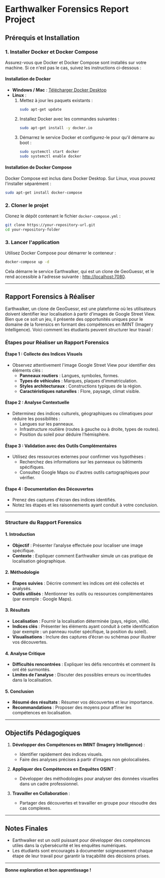 # Earthwalker Forensics Report Project

## Prérequis et Installation

### 1. Installer Docker et Docker Compose
Assurez-vous que Docker et Docker Compose sont installés sur votre machine. Si ce n'est pas le cas, suivez les instructions ci-dessous :

#### Installation de Docker
- **Windows / Mac** : [Télécharger Docker Desktop](https://www.docker.com/products/docker-desktop/)
- **Linux** :
  1. Mettez à jour les paquets existants :
     ```bash
     sudo apt-get update
     ```
  2. Installez Docker avec les commandes suivantes :
     ```bash
     sudo apt-get install -y docker.io
     ```
  3. Démarrez le service Docker et configurez-le pour qu'il démarre au boot :
     ```bash
     sudo systemctl start docker
     sudo systemctl enable docker
     ```

#### Installation de Docker Compose
Docker Compose est inclus dans Docker Desktop. Sur Linux, vous pouvez l'installer séparément :
```bash
sudo apt-get install docker-compose
```

### 2. Cloner le projet
Clonez le dépôt contenant le fichier `docker-compose.yml` :
```bash
git clone https://your-repository-url.git
cd your-repository-folder
```

### 3. Lancer l'application
Utilisez Docker Compose pour démarrer le conteneur :
```bash
docker-compose up -d
```
Cela démarre le service Earthwalker, qui est un clone de GeoGuessr, et le rend accessible à l'adresse suivante :
[http://localhost:7080](http://localhost:7080).

---

## Rapport Forensics à Réaliser

Earthwalker, un clone de GeoGuessr, est une plateforme où les utilisateurs doivent identifier leur localisation à partir d'images de Google Street View. Bien que ce soit un jeu, il présente des opportunités uniques pour le domaine de la forensics en formant des compétences en IMINT (Imagery Intelligence). Voici comment les étudiants peuvent structurer leur travail :

### Étapes pour Réaliser un Rapport Forensics

#### Étape 1 : Collecte des Indices Visuels
- Observez attentivement l'image Google Street View pour identifier des éléments clés :
  - **Panneaux routiers** : Langues, symboles, formes.
  - **Types de véhicules** : Marques, plaques d'immatriculation.
  - **Styles architecturaux** : Constructions typiques de la région.
  - **Caractéristiques naturelles** : Flore, paysage, climat visible.

#### Étape 2 : Analyse Contextuelle
- Déterminez des indices culturels, géographiques ou climatiques pour réduire les possibilités :
  - Langues sur les panneaux.
  - Infrastructure routière (routes à gauche ou à droite, types de routes).
  - Position du soleil pour déduire l’hémisphère.

#### Étape 3 : Validation avec des Outils Complémentaires
- Utilisez des ressources externes pour confirmer vos hypothèses :
  - Recherchez des informations sur les panneaux ou bâtiments spécifiques.
  - Consultez Google Maps ou d'autres outils cartographiques pour vérifier.

#### Étape 4 : Documentation des Découvertes
- Prenez des captures d'écran des indices identifiés.
- Notez les étapes et les raisonnements ayant conduit à votre conclusion.

---

### Structure du Rapport Forensics

#### 1. Introduction
- **Objectif** : Présenter l’analyse effectuée pour localiser une image spécifique.
- **Contexte** : Expliquer comment Earthwalker simule un cas pratique de localisation géographique.

#### 2. Méthodologie
- **Étapes suivies** : Décrire comment les indices ont été collectés et analysés.
- **Outils utilisés** : Mentionner les outils ou ressources complémentaires (par exemple : Google Maps).

#### 3. Résultats
- **Localisation** : Fournir la localisation déterminée (pays, région, ville).
- **Indices clés** : Présenter les éléments ayant conduit à cette identification (par exemple : un panneau routier spécifique, la position du soleil).
- **Visualisations** : Inclure des captures d’écran ou schémas pour illustrer vos découvertes.

#### 4. Analyse Critique
- **Difficultés rencontrées** : Expliquer les défis rencontrés et comment ils ont été surmontés.
- **Limites de l’analyse** : Discuter des possibles erreurs ou incertitudes dans la localisation.

#### 5. Conclusion
- **Résumé des résultats** : Résumer vos découvertes et leur importance.
- **Recommandations** : Proposer des moyens pour affiner les compétences en localisation.

---

## Objectifs Pédagogiques

1. **Développer des Compétences en IMINT (Imagery Intelligence)** :
   - Identifier rapidement des indices visuels.
   - Faire des analyses précises à partir d’images non géolocalisées.

2. **Appliquer des Compétences en Enquêtes OSINT** :
   - Développer des méthodologies pour analyser des données visuelles dans un cadre professionnel.

3. **Travailler en Collaboration** :
   - Partager des découvertes et travailler en groupe pour résoudre des cas complexes.

---

## Notes Finales
- Earthwalker est un outil puissant pour développer des compétences utiles dans la cybersécurité et les enquêtes numériques.
- Les étudiants sont encouragés à documenter soigneusement chaque étape de leur travail pour garantir la traçabilité des décisions prises.

---

**Bonne exploration et bon apprentissage !**
